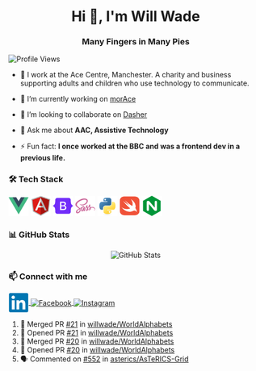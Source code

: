 <h1 align="center">Hi 👋, I'm Will Wade</h1>
<h3 align="center">Many Fingers in Many Pies</h3>

<p align="left"> <img src="https://komarev.com/ghpvc/?username=willwade" alt="Profile Views" /> </p>

- 🏢 I work at the Ace Centre, Manchester. A charity and business supporting adults and children who use technology to communicate.

- 🔭 I’m currently working on [morAce](http://github.com/acecentre/morace)

- 👯 I’m looking to collaborate on [Dasher](https://dasher.acecentre.net)

- 💬 Ask me about **AAC, Assistive Technology**

- ⚡ Fun fact: **I once worked at the BBC and was a frontend dev in a previous life.**

### 🛠 Tech Stack

<p align="left">
  <img src="https://github.com/devicons/devicon/raw/v2.16.0/icons/vuejs/vuejs-original.svg" alt="Vue.js" width="40" height="40"/>
  <img src="https://github.com/devicons/devicon/raw/v2.16.0/icons/angularjs/angularjs-original.svg" alt="AngularJS" width="40" height="40"/>
  <img src="https://github.com/devicons/devicon/raw/v2.16.0/icons/bootstrap/bootstrap-plain.svg" alt="Bootstrap" width="40" height="40"/>
  <img src="https://github.com/devicons/devicon/raw/v2.16.0/icons/sass/sass-original.svg" alt="Sass" width="40" height="40"/>
  <img src="https://github.com/devicons/devicon/raw/v2.16.0/icons/python/python-original.svg" alt="Python" width="40" height="40"/>
  <img src="https://github.com/devicons/devicon/raw/v2.16.0/icons/swift/swift-original.svg" alt="Swift" width="40" height="40"/>
  <img src="https://github.com/devicons/devicon/raw/v2.16.0/icons/nginx/nginx-original.svg" alt="Nginx" width="40" height="40"/>
</p>

### 📊 GitHub Stats

<p align="center"> 
  <img src="https://github-readme-stats.vercel.app/api?username=willwade&show_icons=true" alt="GitHub Stats" />
</p>

### 📫 Connect with me

<p align="left">
  <a href="https://linkedin.com/in/willwade" target="_blank">
    <img align="center" src="https://github.com/devicons/devicon/raw/v2.16.0/icons/linkedin/linkedin-original.svg" alt="LinkedIn" width="40" height="40"/>
  </a>
  <a href="https://fb.com/will.wade1" target="_blank">
    <img align="center" src="https://cdn.jsdelivr.net/npm/simple-icons@6.15.0/icons/facebook.svg" alt="Facebook" width="40" height="40"/>
  </a>
  <a href="https://instagram.com/willwade" target="_blank">
    <img align="center" src="https://cdn.jsdelivr.net/npm/simple-icons@6.15.0/icons/instagram.svg" alt="Instagram" width="40" height="40"/>
  </a>
</p>

<!--START_SECTION:activity-->
1. 🎉 Merged PR [#21](https://github.com/willwade/WorldAlphabets/pull/21) in [willwade/WorldAlphabets](https://github.com/willwade/WorldAlphabets)
2. 💪 Opened PR [#21](https://github.com/willwade/WorldAlphabets/pull/21) in [willwade/WorldAlphabets](https://github.com/willwade/WorldAlphabets)
3. 🎉 Merged PR [#20](https://github.com/willwade/WorldAlphabets/pull/20) in [willwade/WorldAlphabets](https://github.com/willwade/WorldAlphabets)
4. 💪 Opened PR [#20](https://github.com/willwade/WorldAlphabets/pull/20) in [willwade/WorldAlphabets](https://github.com/willwade/WorldAlphabets)
5. 🗣 Commented on [#552](https://github.com/asterics/AsTeRICS-Grid/issues/552#issuecomment-3215136997) in [asterics/AsTeRICS-Grid](https://github.com/asterics/AsTeRICS-Grid)
<!--END_SECTION:activity-->
